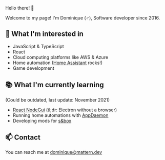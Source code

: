 Hello there! 👋

Welcome to my page! I'm Dominique (♂), Software developer since 2016.

## 👀 What I'm interested in

- JavaScript & TypeScript
- React
- Cloud computing platforms like AWS & Azure
- Home automation ([Home Assistant](https://www.home-assistant.io/) rocks!)
- Game development

## 📚 What I'm currently learning

(Could be outdated, last update: November 2021)

- [React NodeGui](https://github.com/nodegui/react-nodegui) (tl;dr: Electron without a browser)
- Running home automations with [AppDaemon](https://appdaemon.readthedocs.io/en/latest/)
- Developing mods for [s&box](https://sbox.facepunch.com)

## 📫 Contact

You can reach me at dominique@mattern.dev
